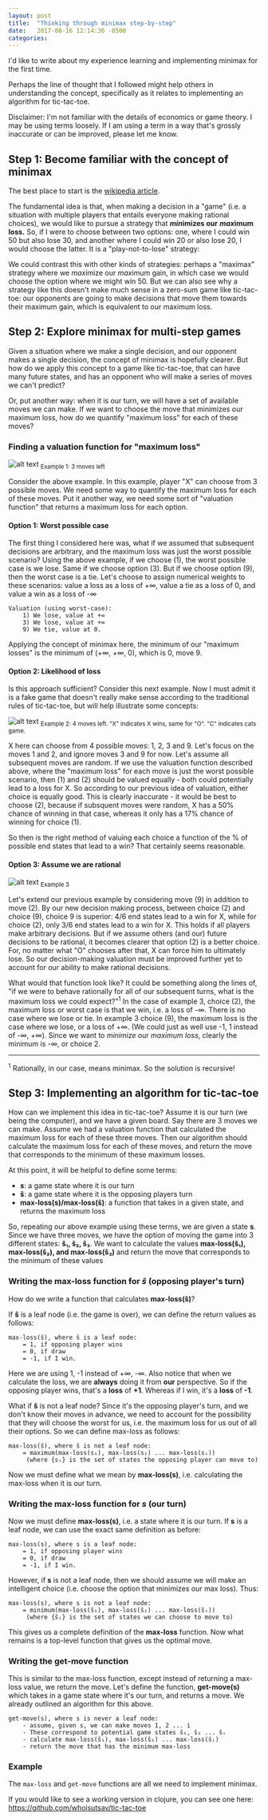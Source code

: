 ```yaml
---
layout: post
title:  "Thinking through minimax step-by-step"
date:   2017-08-16 12:14:36 -0500
categories: 
---
```


I'd like to write about my experience learning and implementing minimax for the first time.

Perhaps the line of thought that I followed might help others in understanding the concept, specifically as it relates to implementing an algorithm for tic-tac-toe.

Disclaimer: I'm not familiar with the details of economics or game theory. I may be using terms loosely. If I am using a term in a way that's grossly inaccurate or can be improved, please let me know.

## Step 1: Become familiar with the concept of minimax

The best place to start is the [wikipedia article](https://en.wikipedia.org/wiki/Minimax).

The fundamental idea  is that, when making a decision in a "game" (i.e. a situation with multiple players that entails everyone making rational choices), we would like to pursue a strategy that ___min___**imizes our** ___max___**imum loss.** So, if I were to choose between two options: one, where I could win 50 but also lose 30, and another where I could win 20 or also lose 20, I would choose the latter. It is a "play-not-to-lose" strategy:

We could contrast this with other kinds of strategies: perhaps a "maximax" strategy where we *max*imize our *max*imum gain, in which case we would choose the option where we might win 50. But we can also see why a strategy like this doesn't make much sense in a zero-sum game like tic-tac-toe: our opponents are going to make decisions that move them towards their maximum gain, which is equivalent to our maximum loss.

## Step 2: Explore minimax for multi-step games

Given a situation where we make a single decision, and our opponent makes a single decision, the concept of minimax is hopefully clearer. But how do we apply this concept to a game like tic-tac-toe, that can have many future states, and has an opponent who will make a series of moves we can't predict? 

Or, put another way: when it is our turn, we will have a set of available moves we can make. If we want to choose the move that minimizes our maximum loss, how do we quantify "maximum loss" for each of these moves? 

### Finding a valuation function for "maximum loss"

![alt text](/assets/minimax_example_1.jpg)
<sub>Example 1: 3 moves left</sub>

Consider the above example. In this example, player "X" can choose from 3 possible moves. We need some way to quantify the maximum loss for each of these moves. Put it another way, we need some sort of "valuation function" that returns a maximum loss for each option. 

#### Option 1: Worst possible case
The first thing I considered here was, what if we assumed that subsequent decisions are arbitrary, and the maximum loss was just the worst possible scenario? Using the above example, if we choose (1), the worst possible case is we lose. Same if we choose option (3). But if we choose option (9), then the worst case is a tie. Let's choose to assign numerical weights to these scenarios: value a loss as a loss of +∞, value a tie as a loss of 0, and value a win as a loss of -∞

	Valuation (using worst-case):
		1) We lose, value at +∞
		3) We lose, value at +∞
		9) We tie, value at 0.
		
Applying the concept of minimax here, the minimum of our "maximum losses" is the minimum of (+∞, +∞, 0), which is 0, move 9.

#### Option 2: Likelihood of loss

Is this approach sufficient? Consider this next example. Now I must admit it is a fake game that doesn't really make sense according to the traditional rules of tic-tac-toe, but will help illustrate some concepts:

![alt text](/assets/minimax_example_2.jpg)
<sub>Example 2: 4 moves left. "X" indicates X wins, same for "O". "C" indicates cats game.</sub>

X here can choose from 4 possible moves: 1, 2, 3 and 9. Let's focus on the moves 1 and 2, and ignore moves 3 and 9 for now. Let's assume all subsequent moves are random. If we use the valuation function described above, where the "maximum loss" for each move is just the worst possible scenario, then (1) and (2) should be valued equally - both could potentially lead to a loss for X. So according to our previous idea of valuation, either choice is equally good. This is clearly inaccurate - it would be best to choose (2), because if subsquent moves were random, X has a 50% chance of winning in that case, whereas it only has a 17% chance of winning for choice (1).

So then is the right method of valuing each choice a function of the % of possible end states that lead to a win? That certainly seems reasonable.

#### Option 3: Assume we are rational

![alt text](/assets/minimax_example_3.jpg)
<sub>Example 3</sub>

Let's extend our previous example by considering move (9) in addition to move (2). By our new decision making process, between choice (2) and choice (9), choice 9 is superior: 4/6 end states lead to a win for X, while for choice (2), only 3/6 end states lead to a win for X. This holds if all players make arbitrary decisions. But if we assume others (and our) future decisions to be rational, it becomes clearer that option (2) is a better choice. For, no matter what "O" chooses after that, X can force him to ultimately lose. So our decision-making valuation must be improved further yet to account for our ability to make rational decisions.

What would that function look like? It could be something along the lines of, "if we were to behave rationally for all of our subsequent turns, what is the maximum loss we could expect?"<sup>1</sup> In the case of example 3, choice (2), the maximum loss or worst case is that we win, i.e. a loss of -∞. There is no case where we lose or tie. In example 3 choice (9), the maximum loss is the case where we lose, or a loss of +∞. (We could just as well use -1, 1 instead of -∞, +∞). Since we want to _minimize_ our _maximum loss_, clearly the minimum is -∞, or choice 2.

---
<sup>1</sup> Rationally, in our case, means minimax. So the solution is recursive!


## Step 3: Implementing an algorithm for tic-tac-toe

How can we implement this idea in tic-tac-toe? Assume it is our turn (we being the computer), and we have a given board. Say there are 3 moves we can make. Assume we had a valuation function that calculated the maximum loss for each of these three moves. Then our algorithm should calculate the maximum loss for each of these moves, and return the move that corresponds to the minimum of these maximum losses.

At this point, it will be helpful to define some terms:

* **s**: a game state where it is our turn
* **ŝ**: a game state where it is the opposing players turn
* **max-loss(s)/max-loss(ŝ)**: a function that takes in a given state, and returns the maximum loss

So, repeating our above example using these terms, we are given a state **s**. Since we have three moves, we have the option of moving the game into 3 different states: **ŝ₁, ŝ₂, ŝ₃**. We want to calculate the values **max-loss(ŝ₁), max-loss(ŝ₂), and max-loss(ŝ₃)** and return the move that corresponds to the minimum of these values

### Writing the max-loss function for _ŝ_ (opposing player's turn)

How do we write a function that calculates **max-loss(ŝ)**? 

If **ŝ** is a leaf node (i.e. the game is over), we can define the return values as follows:

	max-loss(ŝ), where ŝ is a leaf node:
		= 1, if opposing player wins
		= 0, if draw
		= -1, if I win.
		
Here we are using 1, -1 instead of +∞, -∞. Also notice that when we calculate the loss, we are **always** doing it from **our** perspective. So if the opposing player wins, that's a **loss** of **+1**. Whereas if I win, it's a **loss** of **-1**.

What if **ŝ** is not a leaf node? Since it's the opposing player's turn, and we don't know their moves in advance, we need to account for the possibility that they will choose the worst for us, i.e. the maximum loss for us out of all their options. So we can define max-loss as follows:

	max-loss(ŝ), where ŝ is not a leaf node:
		= maximum(max-loss(s₁), max-loss(s₂) ... max-loss(sᵢ))
		 (where {sᵢ} is the set of states the opposing player can move to)
		
Now we must define what we mean by **max-loss(s)**, i.e. calculating the max-loss when it is our turn.

### Writing the max-loss function for _s_ (our turn)

Now we must define **max-loss(s)**, i.e. a state where it is our turn. If **s** is a leaf node, we can use the exact same definition as before:

	max-loss(s), where s is a leaf node:
		= 1, if opposing player wins
		= 0, if draw
		= -1, if I win.
		
However, if **s** is not a leaf node, then we should assume we will make an intelligent choice (i.e. choose the option that minimizes our max loss). Thus:

	max-loss(s), where s is not a leaf node:
		= minimum(max-loss(ŝ₁), max-loss(ŝ₂) ... max-loss(ŝᵢ))
		 (where {ŝᵢ} is the set of states we can choose to move to)

This gives us a complete definition of the **max-loss** function. Now what remains is a top-level function that gives us the optimal move.

### Writing the get-move function

This is similar to the max-loss function, except instead of returning a max-loss value, we return the move. Let's define the function, **get-move(s)** which takes in a game state where it's our turn, and returns a move. We already outlined an algorithm for this above.

	get-move(s), where s is never a leaf node:
		- assume, given s, we can make moves 1, 2 ... i
		- These correspond to potential game states ŝ₁, ŝ₂ ... ŝᵢ
		- calculate max-loss(ŝ₁), max-loss(ŝ₂) ... max-loss(ŝᵢ)
		- return the move that has the minimum max-loss

		
### Example

The `max-loss` and `get-move` functions are all we need to implement minimax. 

If you would like to see a working version in clojure, you can see one here: <https://github.com/whoisutsav/tic-tac-toe>
